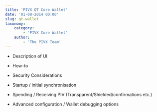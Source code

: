 ```yaml
---
title: 'PIVX QT Core Wallet'
date: '01-08-2014 00:00'
slug: qt-wallet
taxonomy:
    category:
        - 'PIVX Core Wallet'
    author:
        - 'The PIVX Team'
---
```


* Description of UI
* How-to

* Security Considerations
* Startup / initial synchronisation
* Spending / Receiving PIV (Transparent/Shielded/confirmations etc.)
* Advanced configuration / Wallet debugging options
